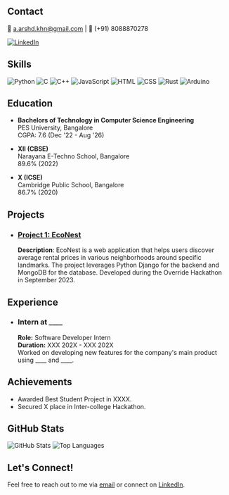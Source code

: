 ## Contact
📧 a.arshd.khn@gmail.com | 📱 (+91) 8088870278

[![LinkedIn](https://img.shields.io/badge/LinkedIn-Connect-blue)](https://www.linkedin.com/in/a-arshad-khan/)

## Skills
![Python](https://img.shields.io/badge/-Python-3776AB?logo=python&logoColor=white&style=flat)
![C](https://img.shields.io/badge/-C-A8B9CC?logo=c&logoColor=white&style=flat)
![C++](https://img.shields.io/badge/-C++-00599C?logo=c%2B%2B&logoColor=white&style=flat)
![JavaScript](https://img.shields.io/badge/-JavaScript-F7DF1E?logo=javascript&logoColor=black&style=flat)
![HTML](https://img.shields.io/badge/-HTML5-E34F26?logo=html5&logoColor=white&style=flat)
![CSS](https://img.shields.io/badge/-CSS3-1572B6?logo=css3&logoColor=white&style=flat)
![Rust](https://img.shields.io/badge/-Rust-000000?logo=rust&logoColor=white&style=flat)
![Arduino](https://img.shields.io/badge/-Arduino-00979D?logo=arduino&logoColor=white&style=flat)

## Education
- **Bachelors of Technology in Computer Science Engineering**  
  PES University, Bangalore  
  CGPA: 7.6 (Dec '22 - Aug '26)

- **XII (CBSE)**  
  Narayana E-Techno School, Bangalore  
  89.6% (2022)

- **X (ICSE)**  
  Cambridge Public School, Bangalore  
  86.7% (2020)

## Projects
- ### [Project 1: EcoNest](https://github.com/ArshdKhan/econest)
  **Description**: EcoNest is a web application that helps users discover average rental prices in various neighborhoods around specific landmarks. The project leverages Python Django for the backend and MongoDB for the database. Developed during the Override Hackathon in September 2023.

## Experience
- ### Intern at ____
  **Role:** Software Developer Intern  
  **Duration:** XXX 202X - XXX 202X  
  Worked on developing new features for the company's main product using ____ and ____.

## Achievements
- Awarded Best Student Project in XXXX.
- Secured X place in Inter-college Hackathon.

## GitHub Stats
![GitHub Stats](https://github-readme-stats.vercel.app/api?username=ArshdKhan&show_icons=true&theme=radical)
![Top Languages](https://github-readme-stats.vercel.app/api/top-langs/?username=ArshdKhan&layout=compact&theme=radical)

## Let's Connect!
Feel free to reach out to me via [email](mailto:a.arshd.khn@gmail.com) or connect on [LinkedIn](https://www.linkedin.com/in/a-arshad-khan/).
